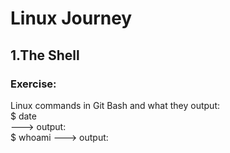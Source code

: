 # Linux Journey
## 1.The Shell
### Exercise: 
Linux commands in Git Bash and what they output:<br>
$ date <br> 
---> output: 
<br>
$ whoami 
---> output:
